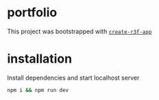 # portfolio

This project was bootstrapped with [`create-r3f-app`](https://github.com/utsuboco/create-r3f-app)

# installation

Install dependencies and start localhost server

```bash
npm i && npm run dev
```

